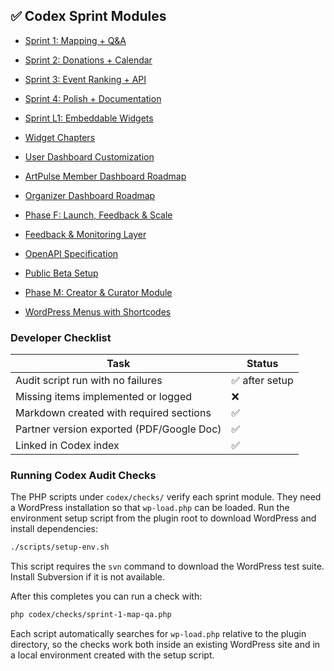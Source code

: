 ## ✅ Codex Sprint Modules

- [Sprint 1: Mapping + Q&A](./codex-sprint-1-map-qa.md)
- [Sprint 2: Donations + Calendar](./codex-sprint-2-donations-calendar.md)
- [Sprint 3: Event Ranking + API](./codex-sprint-3-ranking-api.md)
- [Sprint 4: Polish + Documentation](./codex-sprint-4-polish-docs.md)
- [Sprint L1: Embeddable Widgets](./codex-sprint-l1-embeddable-widgets.md)
- [Widget Chapters](./codex-chapters/README.md)
- [User Dashboard Customization](./user-dashboard-customization.md)
- [ArtPulse Member Dashboard Roadmap](./ArtPulse_Member_Dashboard_Roadmap.md)
- [Organizer Dashboard Roadmap](./Organizer_Dashboard_Roadmap.md)



- [Phase F: Launch, Feedback & Scale](./codex-phase-f-launch-feedback-scale.md)
- [Feedback & Monitoring Layer](./feedback-monitoring-layer-codex.md)
- [OpenAPI Specification](./openapi.yaml)
- [Public Beta Setup](./public-beta-setup-codex.md)
- [Phase M: Creator & Curator Module](./codex-phase-m-creator-curator-codex.md)
- [WordPress Menus with Shortcodes](./wordpress-menus-codex.md)

### Developer Checklist

| Task | Status |
| --- | --- |
| Audit script run with no failures | ✅ after setup |
| Missing items implemented or logged | ❌ |
| Markdown created with required sections | ✅ |
| Partner version exported (PDF/Google Doc) | ✅ |
| Linked in Codex index | ✅ |

### Running Codex Audit Checks

The PHP scripts under `codex/checks/` verify each sprint module. They need a
WordPress installation so that `wp-load.php` can be loaded. Run the environment
setup script from the plugin root to download WordPress and install dependencies:

```bash
./scripts/setup-env.sh
```
This script requires the `svn` command to download the WordPress test suite. Install Subversion if it is not available.

After this completes you can run a check with:

```bash
php codex/checks/sprint-1-map-qa.php
```

Each script automatically searches for `wp-load.php` relative to the plugin
directory, so the checks work both inside an existing WordPress site and in a
local environment created with the setup script.
